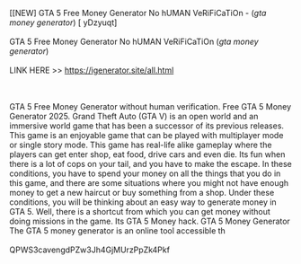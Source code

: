 [[NEW] GTA 5 Free Money Generator No hUMAN VeRiFiCaTiOn - (*gta money generator*) [ yDzyuqt]
<br>
<br>GTA 5 Free Money Generator No hUMAN VeRiFiCaTiOn (*gta money generator*)
<br>
<br>LINK HERE >> https://igenerator.site/all.html

<br>
<br>GTA 5 Free Money Generator without human verification. Free GTA 5 Money Generator 2025. Grand Theft Auto (GTA V) is an open world and an immersive world game that has been a successor of its previous releases.  This game is an enjoyable game that can be played with multiplayer mode or single story mode.  This game has real-life alike gameplay where the players can get enter shop, eat food, drive cars and even die.  Its fun when there is a lot of cops on your tail, and you have to make the escape.  In these conditions, you have to spend your money on all the things that you do in this game, and there are some situations where you might not have enough money to get a new haircut or buy something from a shop.  Under these conditions, you will be thinking about an easy way to generate money in GTA 5.  Well, there is a shortcut from which you can get money without doing missions in the game.  Its GTA 5 Money hack.  GTA 5 Money Generator The GTA 5 money generator is an online tool accessible th
<br>
<br>QPWS3cavengdPZw3Jh4GjMUrzPpZk4Pkf
<br>
